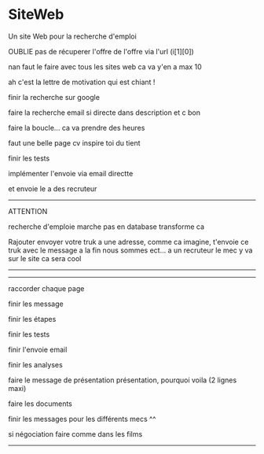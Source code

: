 # SiteWeb

Un site Web pour la recherche d'emploi

OUBLIE pas de récuperer l'offre de l'offre via l'url (i[1][0])

nan faut le faire avec tous les sites web ca va y'en a max 10 

ah c'est la lettre de motivation qui est chiant !

finir la recherche sur google

faire la recherche email si directe dans description et c bon

faire la boucle... ca va prendre des heures

faut une belle page cv inspire toi du tient

finir les tests

implémenter l'envoie via email directte

et envoie le a des recruteur







--------------------------------------------------

ATTENTION 

recherche d'emploie marche pas en database transforme ca

Rajouter envoyer votre truk a une adresse, comme ca imagine, t'envoie ce truk avec le message a la fin nous sommes ect...
a un recruteur le mec y va sur le site ca sera cool

-------------------------------------------------



-------------------------------------------------------------------------------------------------------------------------------

raccorder chaque page

finir les message

finir les étapes

finir les tests

finir l'envoie email

finir les analyses

faire le message de présentation présentation, pourquoi voila (2 lignes maxi)

faire les documents

finir les messages pour les différents mecs ^^

si négociation faire comme dans les films

-------------------------------------------------------------------------------------------------------------------------------




